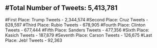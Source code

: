 #Total Number of Tweets: 5,413,781 
---
#First Place: Trump Tweets - 2,344,574
#Second Place: Cruz Tweets - 828,597
#Third Place: Rubio Tweets - 678,905
#Fourth Place: Clinton Tweets - 677,444
#Fifth Place: Sanders Tweets - 477,356
#Sixth Place: Kasich Tweets - 187,879
#Seventh Place: Carson Tweets - 126,675
#Last Place: Jeb! Tweets - 92,363

